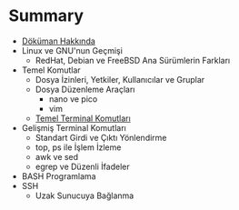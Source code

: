 # Summary

* [Döküman Hakkında](README.md)
* Linux ve GNU'nun Geçmişi
   * RedHat, Debian ve FreeBSD Ana Sürümlerin Farkları
* Temel Komutlar
   * Dosya İzinleri, Yetkiler, Kullanıcılar ve Gruplar
   * Dosya Düzenleme Araçları
       * nano ve pico
       * vim
   * [Temel Terminal Komutları](chapter2/temel_terminal_komutlari.md)
* Gelişmiş Terminal Komutları
   * Standart Girdi ve Çıktı Yönlendirme
   * top, ps ile İşlem İzleme
   * awk ve sed
   * egrep ve Düzenli İfadeler
* BASH Programlama
* SSH
   * Uzak Sunucuya Bağlanma


